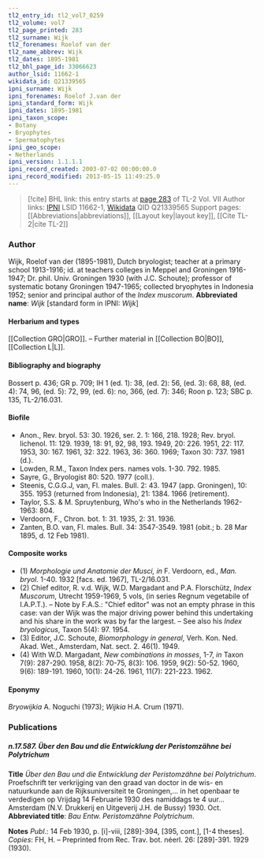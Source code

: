 ```yaml
---
tl2_entry_id: tl2_vol7_0259
tl2_volume: vol7
tl2_page_printed: 283
tl2_surname: Wijk
tl2_forenames: Roelof van der
tl2_name_abbrev: Wijk
tl2_dates: 1895-1981
tl2_bhl_page_id: 33066623
author_lsid: 11662-1
wikidata_id: Q21339565
ipni_surname: Wijk
ipni_forenames: Roelof J.van der
ipni_standard_form: Wijk
ipni_dates: 1895-1981
ipni_taxon_scope: 
- Botany
- Bryophytes
- Spermatophytes
ipni_geo_scope: 
- Netherlands
ipni_version: 1.1.1.1
ipni_record_created: 2003-07-02 00:00:00.0
ipni_record_modified: 2013-05-15 11:49:25.0
---
```


> [!cite] BHL link: this entry starts at [page 283](https://www.biodiversitylibrary.org/page/33066623) of TL-2 Vol. VII
> Author links: [IPNI](https://www.ipni.org/a/11662-1) LSID 11662-1, [Wikidata](https://www.wikidata.org/wiki/Q21339565) QID Q21339565
> Support pages: [[Abbreviations|abbreviations]], [[Layout key|layout key]], [[Cite TL-2|cite TL-2]]

### Author

Wijk, Roelof van der (1895-1981), Dutch bryologist; teacher at a primary school 1913-1916; id. at teachers colleges in Meppel and Groningen 1916-1947; Dr. phil. Univ. Groningen 1930 (with J.C. Schoute); professor of systematic botany Groningen 1947-1965; collected bryophytes in Indonesia 1952; senior and principal author of the *Index muscorum*. 
**Abbreviated name**: *Wijk* \[standard form in IPNI: *Wijk*\]

#### Herbarium and types

[[Collection GRO|GRO]]. – Further material in [[Collection BO|BO]], [[Collection L|L]].

#### Bibliography and biography

Bossert p. 436; GR p. 709; IH 1 (ed. 1): 38, (ed. 2): 56, (ed. 3): 68, 88, (ed. 4): 74, 96, (ed. 5): 72, 99, (ed. 6): no, 366, (ed. 7): 346; Roon p. 123; SBC p. 135, TL-2/16.031.

#### Biofile

- Anon., Rev. bryol. 53: 30. 1926, ser. 2. 1: 166, 218. 1928; Rev. bryol. lichenol. 11: 129. 1939, 18: 91, 92, 98, 193. 1949, 20: 226. 1951, 22: 117. 1953, 30: 167. 1961, 32: 322. 1963, 36: 360. 1969; Taxon 30: 737. 1981 (d.).
- Lowden, R.M., Taxon Index pers. names vols. 1-30. 792. 1985.
- Sayre, G., Bryologist 80: 520. 1977 (coll.).
- Steenis, C.G.G.J, van, Fl. males. Bull. 2: 43. 1947 (app. Groningen), 10: 355. 1953 (returned from Indonesia), 21: 1384. 1966 (retirement).
- Taylor, S.S. & M. Spruytenburg, Who's who in the Netherlands 1962-1963: 804.
- Verdoorn, F., Chron. bot. 1: 31. 1935, 2: 31. 1936.
- Zanten, B.O. van, Fl. males. Bull. 34: 3547-3549. 1981 (obit.; b. 28 Mar 1895, d. 12 Feb 1981).

#### Composite works

- (1) *Morphologie und Anatomie der Musci, in* F. Verdoorn, ed., *Man. bryol.* 1-40. 1932 \[facs. ed. 1967\], TL-2/16.031.
- (2) Chief editor, R. v.d. Wijk, W.D. Margadant and P.A. Florschütz, *Index Muscorum*, Utrecht 1959-1969, 5 vols, (in series Regnum vegetabile of I.A.P.T.). – Note by F.A.S.: "Chief editor" was not an empty phrase in this case: van der Wijk was the major driving power behind this undertaking and his share in the work was by far the largest. – See also his *Index bryologicus*, Taxon 5(4): 97. 1954.
- (3) Editor, J.C. Schoute, *Biomorphology in general*, Verh. Kon. Ned. Akad. Wet., Amsterdam, Nat. sect. 2. 46(1). 1949.
- (4) With W.D. Margadant, *New combinations in mosses*, 1-7, *in* Taxon 7(9): 287-290. 1958, 8(2): 70-75, 8(3): 106. 1959, 9(2): 50-52. 1960, 9(6): 189-191. 1960, 10(1): 24-26. 1961, 11(7): 221-223. 1962.

#### Eponymy

*Bryowijkia* A. Noguchi (1973); *Wijkia* H.A. Crum (1971).

### Publications

##### n.17.587. Über den Bau und die Entwicklung der Peristomzähne bei Polytrichum

**Title**
*Über den Bau und die Entwicklung der Peristomzähne bei Polytrichum*. Proefschrift ter verkrijging van den graad van doctor in de wis- en natuurkunde aan de Rijksuniversiteit te Groningen,... in het openbaar te verdedigen op Vrijdag 14 Februarie 1930 des namiddags te 4 uur... Amsterdam (N.V. Drukkerij en Uitgeverij J.H. de Bussy) 1930. Oct.
**Abbreviated title**: *Bau Entw. Peristomzähne Polytrichum*.

**Notes**
*Publ*.: 14 Feb 1930, p. \[i\]-viii, \[289\]-394, \[395, cont.\], \[1-4 theses\]. *Copies*: FH, H. – Preprinted from Rec. Trav. bot. néerl. 26: \[289\]-391. 1929 (1930).

